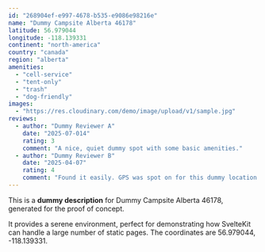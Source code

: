 ```yaml
---
id: "268904ef-e997-4678-b535-e9086e98216e"
name: "Dummy Campsite Alberta 46178"
latitude: 56.979044
longitude: -118.139331
continent: "north-america"
country: "canada"
region: "alberta"
amenities:
  - "cell-service"
  - "tent-only"
  - "trash"
  - "dog-friendly"
images:
  - "https://res.cloudinary.com/demo/image/upload/v1/sample.jpg"
reviews:
  - author: "Dummy Reviewer A"
    date: "2025-07-014"
    rating: 3
    comment: "A nice, quiet dummy spot with some basic amenities."
  - author: "Dummy Reviewer B"
    date: "2025-04-07"
    rating: 4
    comment: "Found it easily. GPS was spot on for this dummy location."
---
```


This is a **dummy description** for Dummy Campsite Alberta 46178, generated for the proof of concept.

It provides a serene environment, perfect for demonstrating how SvelteKit can handle a large number of static pages. The coordinates are 56.979044, -118.139331.
